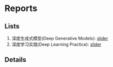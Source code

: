 # Reports

## Lists

1. 深度生成式模型(Deep Generative Models): [slider](./pdf/20160507DeepGenerativeModels.pdf)
2. 深度学习实践(Deep Learning Practice): [slider](./pdf/20180620DeepLearningPractice.pdf)





## Details

